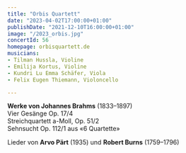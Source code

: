 ```yaml
---
title: "Orbis Quartett"
date: "2023-04-02T17:00:00+01:00"
publishDate: "2021-12-10T16:00:00+01:00"
image: "/2023_orbis.jpg"
concertId: 56
homepage: orbisquartett.de
musicians:
- Tilman Hussla, Violine
- Emilija Kortus, Violine
- Kundri Lu Emma Schäfer, Viola
- Felix Eugen Thiemann, Violoncello

---
```


__Werke von Johannes Brahms__ (1833–1897)  
Vier Gesänge Op. 17/4  
Streichquartett a-Moll, Op. 51/2  
Sehnsucht Op. 112/1 aus «6 Quartette»  

Lieder von __Arvo Pärt__ (1935) und __Robert Burns__ (1759–1796) 
